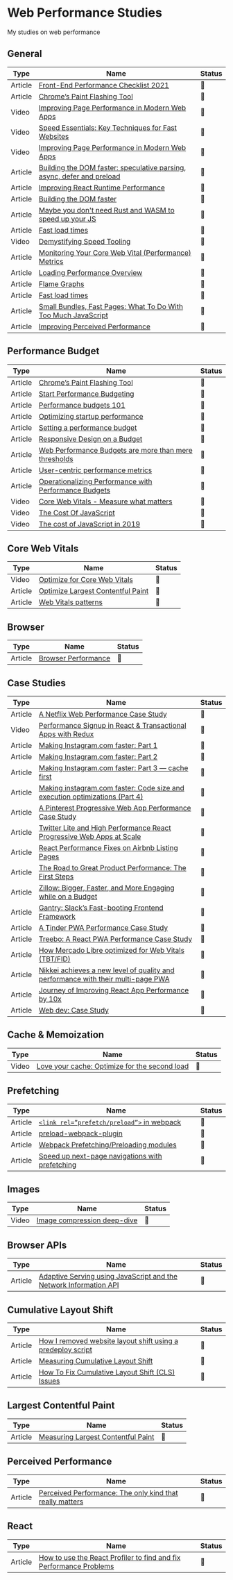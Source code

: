 # Web Performance Studies

My studies on web performance

## General

| Type    | Name                                                                                                                                                                             | Status             |
| ------- | -------------------------------------------------------------------------------------------------------------------------------------------------------------------------------- | ------------------ |
| Article | [Front-End Performance Checklist 2021](https://www.smashingmagazine.com/2021/01/front-end-performance-2021-free-pdf-checklist/)                                                                          | :bookmark_tabs:     |
| Article | [Chrome’s Paint Flashing Tool](https://engineering.entelo.com/chromes-paint-flashing-tool-b5c880849635)                                                                          | :bookmark_tabs:     |
| Video   | [Improving Page Performance in Modern Web Apps](https://www.youtube.com/watch?v=p_8oR9GFRvQ)                                                                                     | :bookmark_tabs: |
| Video   | [Speed Essentials: Key Techniques for Fast Websites](https://www.youtube.com/watch?v=reztLS3vomE)                                                                                | :movie_camera:     |
| Video   | [Improving Page Performance in Modern Web Apps](https://vimeo.com/254858694)                                                                                                     | :bookmark_tabs:             |
| Article | [Building the DOM faster: speculative parsing, async, defer and preload](https://hacks.mozilla.org/2017/09/building-the-dom-faster-speculative-parsing-async-defer-and-preload/) | :bookmark_tabs:             |
| Article | [Improving React Runtime Performance](https://medium.com/quintoandar-tech-blog/improving-react-runtime-performance-dec0a5a4ffda)                                                 | :bookmark_tabs:             |
| Article | [Building the DOM faster](https://hacks.mozilla.org/2017/09/building-the-dom-faster-speculative-parsing-async-defer-and-preload/)                                                | :bookmark_tabs:             |
| Article | [Maybe you don't need Rust and WASM to speed up your JS](https://mrale.ph/blog/2018/02/03/maybe-you-dont-need-rust-to-speed-up-your-js.html)                                     | :bookmark_tabs:             |
| Article | [Fast load times](https://web.dev/fast/)                                                                                                                                         | :bookmark_tabs:             |
| Video   | [Demystifying Speed Tooling](https://www.youtube.com/watch?v=mLjxXPHuIJo)                                                                                                        | :movie_camera:     |
| Article | [Monitoring Your Core Web Vital (Performance) Metrics](https://requestmetrics.com/web-performance/monitoring-core-web-vital) | :bookmark_tabs: |
| Article | [Loading Performance Overview](https://developers.google.com/web/fundamentals/performance/get-started) | :bookmark_tabs: |
| Article | [Flame Graphs](https://www.brendangregg.com/flamegraphs.html) | :bookmark_tabs: |
| Article | [Fast load times](https://web.dev/fast/) | :bookmark_tabs: |
| Article | [Small Bundles, Fast Pages: What To Do With Too Much JavaScript](https://calibreapp.com/blog/bundle-size-optimization) | :bookmark_tabs: |
| Article | [Improving Perceived Performance](https://github.com/leandrotk/web-performance-studies/blob/master/improve-perceived-performance.pdf) | :bookmark_tabs: |

## Performance Budget

| Type    | Name                                                                                                                      | Status             |
| ------- | ------------------------------------------------------------------------------------------------------------------------- | ------------------ |
| Article | [Chrome’s Paint Flashing Tool](https://engineering.entelo.com/chromes-paint-flashing-tool-b5c880849635)                   | :bookmark_tabs:             |
| Article | [Start Performance Budgeting](https://medium.com/@addyosmani/start-performance-budgeting-dabde04cf6a3)                    | :bookmark_tabs: |
| Article | [Performance budgets 101](https://web.dev/performance-budgets-101/)                                                       | :bookmark_tabs:             |
| Article | [Optimizing startup performance](https://developer.mozilla.org/en-US/docs/Web/Performance/Optimizing_startup_performance) | :bookmark_tabs:             |
| Article | [Setting a performance budget](https://timkadlec.com/2013/01/setting-a-performance-budget/)                               | :bookmark_tabs:             |
| Article | [Responsive Design on a Budget](https://clearleft.com/posts/responsive-design-on-a-budget)                                | :bookmark_tabs:             |
| Article | [Web Performance Budgets are more than mere thresholds](https://tobias.is/blogging/web-performance-budgets-as-currency/)  | :bookmark_tabs:             |
| Article | [User-centric performance metrics](https://web.dev/user-centric-performance-metrics/)                                     | :bookmark_tabs: |
| Article | [Operationalizing Performance with Performance Budgets](https://rigor.com/blog/operationalizing-performance-budgets/)     | :bookmark_tabs:             |
| Video | [Core Web Vitals - Measure what matters](https://www.youtube.com/watch?v=wGT9s6NW6hg&ab_channel=GoogleChromeDevelopers)     | :movie_camera:             |
| Video | [The Cost Of JavaScript](https://www.youtube.com/watch?v=63I-mEuSvGA)     | :movie_camera:             |
| Video | [The cost of JavaScript in 2019](https://v8.dev/blog/cost-of-javascript-2019)     | :movie_camera:             |

## Core Web Vitals

| Type    | Name                                                                                                                      | Status             |
| ------- | ------------------------------------------------------------------------------------------------------------------------- | ------------------ |
| Video | [Optimize for Core Web Vitals](https://www.youtube.com/watch?v=AQqFZ5t8uNc&ab_channel=GoogleChromeDevelopers)                   | 🎥             |
| Article | [Optimize Largest Contentful Paint](https://web.dev/optimize-lcp/)                   | 📑             |
| Article | [Web Vitals patterns](web.dev/patterns/web-vitals-patterns)                   | 📑             |

## Browser

| Type    | Name                                                                                                                      | Status             |
| ------- | ------------------------------------------------------------------------------------------------------------------------- | ------------------ |
| Article | [Browser Performance](https://www.kuniga.me/blog/2020/03/28/browser-performance.html)                   | 📑             |

## Case Studies

| Type    | Name                                                                                                                                                                                                   | Status |
| ------- | ------------------------------------------------------------------------------------------------------------------------------------------------------------------------------------------------------ | ------ |
| Article | [A Netflix Web Performance Case Study](https://medium.com/dev-channel/a-netflix-web-performance-case-study-c0bcde26a9d9)                                                                               | :bookmark_tabs: |
| Video | [Performance Signup in React & Transactional Apps with Redux](https://www.youtube.com/watch?v=V8oTJ8OZ5S0&ab_channel=NetflixUIEngineering)                                                                               | :movie_camera: |
| Article | [Making Instagram.com faster: Part 1](https://instagram-engineering.com/making-instagram-com-faster-part-1-62cc0c327538)                                                                               | :bookmark_tabs: |
| Article | [Making Instagram.com faster: Part 2](https://instagram-engineering.com/making-instagram-com-faster-part-2-f350c8fba0d4)                                                                               | :bookmark_tabs: |
| Article | [Making Instagram.com faster: Part 3 — cache first](https://instagram-engineering.com/making-instagram-com-faster-part-3-cache-first-6f3f130b9669)                                                     | :bookmark_tabs: |
| Article | [Making instagram.com faster: Code size and execution optimizations (Part 4)](https://instagram-engineering.com/making-instagram-com-faster-code-size-and-execution-optimizations-part-4-57668be796a8) | :bookmark_tabs: |
| Article | [A Pinterest Progressive Web App Performance Case Study](https://medium.com/dev-channel/a-pinterest-progressive-web-app-performance-case-study-3bd6ed2e6154?source=search_post---------6)              | :bookmark_tabs: |
| Article | [Twitter Lite and High Performance React Progressive Web Apps at Scale](https://medium.com/@paularmstrong/twitter-lite-and-high-performance-react-progressive-web-apps-at-scale-d28a00e780a3)          | :bookmark_tabs: |
| Article | [React Performance Fixes on Airbnb Listing Pages](https://medium.com/airbnb-engineering/recent-web-performance-fixes-on-airbnb-listing-pages-6cd8d93df6f4)                                             | :bookmark_tabs: |
| Article | [The Road to Great Product Performance: The First Steps](https://lucianohgo.com/posts/the-road-to-great-product-performance-first-steps)                                                               | :bookmark_tabs: |
| Article | [Zillow: Bigger, Faster, and More Engaging while on a Budget](https://www.zillow.com/tech/bigger-faster-more-engaging-budget/)                                                                         | :bookmark_tabs: |
| Article | [Gantry: Slack’s Fast-booting Frontend Framework](https://slack.engineering/gantry-slacks-fast-booting-frontend-framework-fb70c8eed2fd)                                                                | :bookmark_tabs: |
| Article | [A Tinder PWA Performance Case Study](https://medium.com/@addyosmani/a-tinder-progressive-web-app-performance-case-study-78919d98ece0)                                                                | :bookmark_tabs: |
| Article | [Treebo: A React PWA Performance Case Study](https://medium.com/dev-channel/treebo-a-react-and-preact-progressive-web-app-performance-case-study-5e4f450d5299)                                                                | :bookmark_tabs: |
| Article | [How Mercado Libre optimized for Web Vitals (TBT/FID)](https://web.dev/how-mercadolibre-optimized-web-vitals/)                                                                | :bookmark_tabs: |
| Article | [Nikkei achieves a new level of quality and performance with their multi-page PWA](https://developers.google.com/web/showcase/2018/nikkei)                                                                | :bookmark_tabs: |
| Article | [Journey of Improving React App Performance by 10x](https://medium.com/technogise/journey-of-improving-react-app-performance-by-10x-9195d4b483d4)                                                                | :bookmark_tabs: |
| Article | [Web dev: Case Study](https://web.dev/tags/case-study/)                                                                | :bookmark_tabs: |

## Cache & Memoization

| Type    | Name                                                                                                                      | Status             |
| ------- | ------------------------------------------------------------------------------------------------------------------------- | ------------------ |
| Video | [Love your cache: Optimize for the second load](https://www.youtube.com/watch?v=tprJYFkv4LU&ab_channel=GoogleChromeDevelopers)                   | :movie_camera:             |

## Prefetching

| Type    | Name                                                                                                                      | Status             |
| ------- | ------------------------------------------------------------------------------------------------------------------------- | ------------------ |
| Article | [`<link rel=”prefetch/preload”>` in webpack](https://medium.com/webpack/link-rel-prefetch-preload-in-webpack-51a52358f84c)                   | :bookmark_tabs:             |
| Article | [preload-webpack-plugin](https://github.com/GoogleChromeLabs/preload-webpack-plugin)                   | :bookmark_tabs:             |
| Article | [Webpack Prefetching/Preloading modules](https://webpack.js.org/guides/code-splitting/#prefetchingpreloading-modules)                   | :bookmark_tabs:             |
| Article | [Speed up next-page navigations with prefetching](https://dev.to/addyosmani/speed-up-next-page-navigations-with-prefetching-4285)                   | :bookmark_tabs:             |

## Images

| Type    | Name                                                                                                                      | Status             |
| ------- | ------------------------------------------------------------------------------------------------------------------------- | ------------------ |
| Video | [Image compression deep-dive](https://www.youtube.com/watch?v=F1kYBnY6mwg)                   | :movie_camera:             |

## Browser APIs

| Type    | Name                                                                                                                      | Status             |
| ------- | ------------------------------------------------------------------------------------------------------------------------- | ------------------ |
| Article | [Adaptive Serving using JavaScript and the Network Information API](https://dev.to/addyosmani/adaptive-serving-using-javascript-and-the-network-information-api-331p)                   | :bookmark_tabs:             |

## Cumulative Layout Shift

| Type    | Name                                                                                                                      | Status             |
| ------- | ------------------------------------------------------------------------------------------------------------------------- | ------------------ |
| Article | [How I removed website layout shift using a predeploy script](https://levelup.gitconnected.com/improving-cumulative-layout-shift-on-pre-deploy-stage-1636fb1386cc)                   | :bookmark_tabs:             |
| Article | [Measuring Cumulative Layout Shift](https://requestmetrics.com/web-performance/cumulative-layout-shift) | :bookmark_tabs: |
| Article | [How To Fix Cumulative Layout Shift (CLS) Issues](https://www.smashingmagazine.com/2021/06/how-to-fix-cumulative-layout-shift-issues/) | :bookmark_tabs: |

## Largest Contentful Paint

| Type    | Name                                                                                                                      | Status             |
| ------- | ------------------------------------------------------------------------------------------------------------------------- | ------------------ |        
| Article | [Measuring Largest Contentful Paint](https://requestmetrics.com/web-performance/largest-contentful-paint) | :bookmark_tabs: |

## Perceived Performance

| Type    | Name                                                                                                                      | Status             |
| ------- | ------------------------------------------------------------------------------------------------------------------------- | ------------------ |        
| Article | [Perceived Performance: The only kind that really matters](https://www.youtube.com/watch?v=USH4iPQ44LQ) | :bookmark_tabs: |

## React

| Type    | Name                                                                                                                      | Status             |
| ------- | ------------------------------------------------------------------------------------------------------------------------- | ------------------ |        
| Article | [How to use the React Profiler to find and fix Performance Problems](https://www.youtube.com/watch?v=00RoZflFE34&ab_channel=BenAwad) | :bookmark_tabs: |
